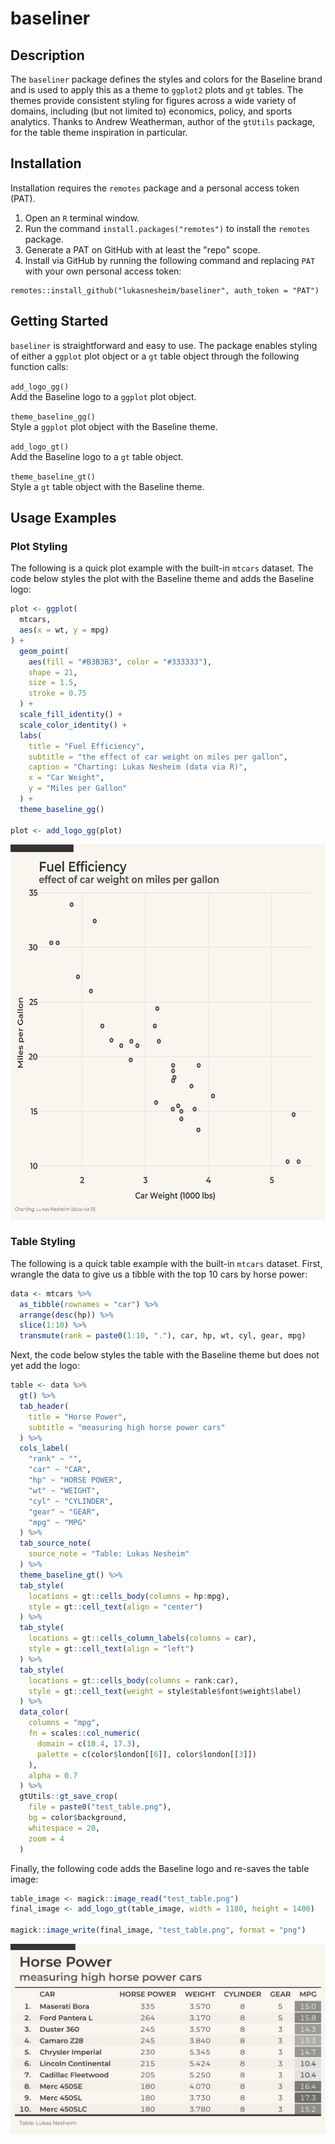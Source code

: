 # baseliner

## Description
The `baseliner` package defines the styles and colors for the Baseline brand and is used to apply this as a theme to `ggplot2` plots and `gt` tables. The themes provide consistent styling for figures across a wide variety of domains, including (but not limited to) economics, policy, and sports analytics. Thanks to Andrew Weatherman, author of the `gtUtils` package, for the table theme inspiration in particular.

## Installation
Installation requires the `remotes` package and a personal access token (PAT).

1. Open an `R` terminal window.
2. Run the command `install.packages("remotes")` to install the `remotes` package.
3. Generate a PAT on GitHub with at least the "repo" scope.
4. Install via GitHub by running the following command and replacing `PAT` with your own personal access token:

```
remotes::install_github("lukasnesheim/baseliner", auth_token = "PAT")
```

## Getting Started
`baseliner` is straightforward and easy to use. The package enables styling of either a `ggplot` plot object or a `gt` table object through the following function calls:

`add_logo_gg()`  
Add the Baseline logo to a `ggplot` plot object.

`theme_baseline_gg()`  
Style a `ggplot` plot object with the Baseline theme.

`add_logo_gt()`  
Add the Baseline logo to a `gt` table object.

`theme_baseline_gt()`  
Style a `gt` table object with the Baseline theme.

## Usage Examples

### Plot Styling
The following is a quick plot example with the built-in `mtcars` dataset. The code below styles the plot with the Baseline theme and adds the Baseline logo:

```R
plot <- ggplot(
  mtcars,
  aes(x = wt, y = mpg)
) +
  geom_point(
    aes(fill = "#B3B3B3", color = "#333333"),
    shape = 21,
    size = 1.5,
    stroke = 0.75
  ) +
  scale_fill_identity() +
  scale_color_identity() +
  labs(
    title = "Fuel Efficiency",
    subtitle = "the effect of car weight on miles per gallon",
    caption = "Charting: Lukas Nesheim (data via R)",
    x = "Car Weight",
    y = "Miles per Gallon"
  ) +
  theme_baseline_gg()

plot <- add_logo_gg(plot)
```

<img src="test_plot.png" width="600" height="600">

### Table Styling
The following is a quick table example with the built-in `mtcars` dataset. First, wrangle the data to give us a tibble with the top 10 cars by horse power:

```R
data <- mtcars %>%
  as_tibble(rownames = "car") %>%
  arrange(desc(hp)) %>%
  slice(1:10) %>%
  transmute(rank = paste0(1:10, "."), car, hp, wt, cyl, gear, mpg)
```

Next, the code below styles the table with the Baseline theme but does not yet add the logo:

```R
table <- data %>%
  gt() %>%
  tab_header(
    title = "Horse Power",
    subtitle = "measuring high horse power cars"
  ) %>%
  cols_label(
    "rank" ~ "",
    "car" ~ "CAR",
    "hp" ~ "HORSE POWER",
    "wt" ~ "WEIGHT",
    "cyl" ~ "CYLINDER",
    "gear" ~ "GEAR",
    "mpg" ~ "MPG"
  ) %>%
  tab_source_note(
    source_note = "Table: Lukas Nesheim"
  ) %>%
  theme_baseline_gt() %>%
  tab_style(
    locations = gt::cells_body(columns = hp:mpg),
    style = gt::cell_text(align = "center")
  ) %>%
  tab_style(
    locations = gt::cells_column_labels(columns = car),
    style = gt::cell_text(align = "left")
  ) %>%
  tab_style(
    locations = gt::cells_body(columns = rank:car),
    style = gt::cell_text(weight = style$table$font$weight$label)
  ) %>%
  data_color(
    columns = "mpg",
    fn = scales::col_numeric(
      domain = c(10.4, 17.3),
      palette = c(color$london[[6]], color$london[[3]])
    ),
    alpha = 0.7
  ) %>%
  gtUtils::gt_save_crop(
    file = paste0("test_table.png"),
    bg = color$background,
    whitespace = 20,
    zoom = 4
  )
```

Finally, the following code adds the Baseline logo and re-saves the table image:

```R
table_image <- magick::image_read("test_table.png")
final_image <- add_logo_gt(table_image, width = 1180, height = 1400)

magick::image_write(final_image, "test_table.png", format = "png")
```

<img src="test_table.png" width="600">
